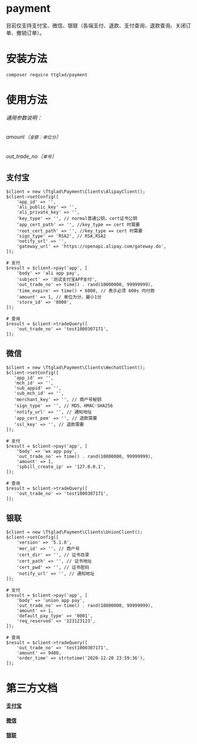 # payment
目前仅支持支付宝、微信、银联（各端支付、退款、支付查询、退款查询、关闭订单、撤销订单）。

# 安装方法
```
composer require ttglad/payment
```

# 使用方法
###### 通用参数说明：
###### amount（`金额：单位分`）
###### out_trade_no（`单号`）

## 支付宝

```
$client = new \Ttglad\Payment\Clients\AlipayClient();
$client->setConfig([
    'app_id' => '',
    'ali_public_key' => '',
    'ali_private_key' => '',
    'key_type' => '', // normal普通公钥，cert证书公钥
    'app_cert_path' => '', //key_type == cert 时需要
    'root_cert_path' => '', //key_type == cert 时需要
    'sign_type' => 'RSA2', // RSA,RSA2
    'notify_url' => '',
    'gateway_url' => 'https://openapi.alipay.com/gateway.do',
]);

# 支付 
$result = $client->pay('app', [
    'body' => 'ali app pay',
    'subject' => '测试支付宝APP支付',
    'out_trade_no' => time() . rand(10000000, 99999999),
    'time_expire' => time() + 6000, // 表示必须 600s 内付款
    'amount' => 1, // 单位为分，最小1分
    'store_id' => '8000',
]);

# 查询
$result = $client->tradeQuery([
    'out_trade_no' => 'test1000307171',
]);
```

## 微信

```
$client = new \Ttglad\Payment\Clients\WechatClient();
$client->setConfig([
   'app_id' => '', 
   'mch_id' => '',
   'sub_appid' => '',
   'sub_mch_id' => '',
   'merchant_key' => '', // 商户号秘钥
   'sign_type' => '', // MD5、HMAC-SHA256
   'notify_url' => '', // 通知地址
   'app_cert_pem' => '', // 退款需要
   'ssl_key' => '', // 退款需要
]);

# 支付 
$result = $client->pay('app', [
    'body' => 'wx app pay',
    'out_trade_no' => time() . rand(10000000, 99999999),
    'amount' => 1,
    'spbill_create_ip' => '127.0.0.1',
]);

# 查询
$result = $client->tradeQuery([
    'out_trade_no' => 'test1000307171',
]);
```

## 银联

```
$client = new \Ttglad\Payment\Clients\UnionClient();
$client->setConfig([
    'version' => '5.1.0',
    'mer_id' => '', // 商户号
    'cert_dir' => '', // 证书目录
    'cert_path' => '', // 证书地址
    'cert_pwd' => '', // 证书密码
    'notify_url' => '', // 通知地址
]);

# 支付 
$result = $client->pay('app', [
    'body' => 'union app pay',
    'out_trade_no' => time() . rand(10000000, 99999999),
    'amount' => 1,
    'default_pay_type' => '0001',
    'req_reserved' => '123123123',
]);

# 查询
$result = $client->tradeQuery([
    'out_trade_no' => 'test1000307171',
    'amount' => 9480,
    'order_time' => strtotime('2020-12-20 23:59:36'),
]);
```

# 第三方文档
#### [支付宝](https://opendocs.alipay.com/apis)
#### [微信](https://pay.weixin.qq.com/wiki/doc/api/index.html)
#### [银联](https://open.unionpay.com/tjweb/api/dictionary)
